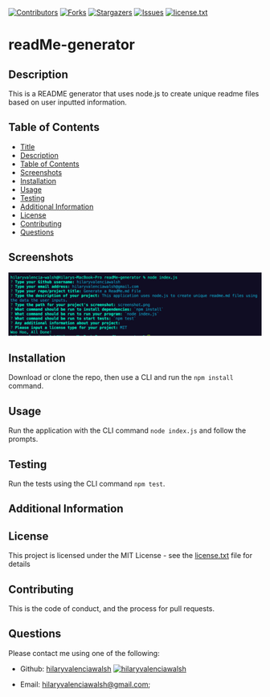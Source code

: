 [contributors-shield]: https://img.shields.io/github/contributors/hilaryvalenciawalsh/readMe-generator.svg?style=flat-square
[contributors-url]: https://github.com/hilaryvalenciawalsh/readMe-generator/graphs/contributors
[forks-shield]: https://img.shields.io/github/forks/hilaryvalenciawalsh/readMe-generator.svg?style=flat-square
[forks-url]: https://github.com/hilaryvalenciawalsh/readMe-generator/network/members
[stars-shield]: https://img.shields.io/github/stars/hilaryvalenciawalsh/readMe-generator.svg?style=flat-square
[stars-url]: https://github.com/hilaryvalenciawalsh/readMe-generator/stargazers
[issues-shield]: https://img.shields.io/github/issues/hilaryvalenciawalsh/readMe-generator.svg?style=flat-square
[issues-url]: https://github.com/hilaryvalenciawalsh/readMe-generator/issues
[license-shield]: https://img.shields.io/github/license/hilaryvalenciawalsh/readMe-generator.svg?style=flat-square
[license-url]: https://github.com/hilaryvalenciawalsh/readMe-generator/blob/master/license.txt
[![Contributors][contributors-shield]][contributors-url] [![Forks][forks-shield]][forks-url] [![Stargazers][stars-shield]][stars-url] [![Issues][issues-shield]][issues-url] [![license.txt][license-shield]][license-url]
# readMe-generator

## Description
This is a README generator that uses node.js to create unique readme files based on user inputted information.

## Table of Contents
- [Title](#title)
- [Description](#description)
- [Table of Contents](#table-of-contents)
- [Screenshots](#screenshots)
- [Installation](#installation)
- [Usage](#usage)
- [Testing](#testing)
- [Additional Information](#additional-information)
- [License](#license)
- [Contributing](#contributing)
- [Questions](#questions)

## Screenshots
<img src="screenshot.png" alt="readMe-generator"/>

## Installation
Download or clone the repo, then use a CLI and run the `npm install` command.

## Usage
Run the application with the CLI command `node index.js` and follow the prompts.

## Testing
Run the tests using the CLI command `npm test`.

## Additional Information


## License
This project is licensed under the MIT License - see the [license.txt](https://github.com/hilaryvalenciawalsh/readMe-generator/blob/master/license.txt) file for details

## Contributing
This is the code of conduct, and the process for pull requests.

## Questions
Please contact me using one of the following:

- Github: [hilaryvalenciawalsh](https://gist.github.com/hilaryvalenciawalsh)  [<img src="https://avatars1.githubusercontent.com/u/67081309?v=4" height="50" width="50" alt="hilaryvalenciawalsh"/>](https://gist.github.com/hilaryvalenciawalsh) 

- Email: hilaryvalenciawalsh@gmail.com;
